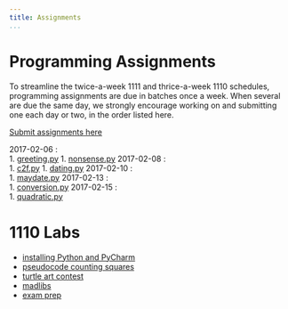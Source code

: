 ```yaml
---
title: Assignments
...
```


# Programming Assignments

To streamline the twice-a-week 1111 and thrice-a-week 1110 schedules,
programming assignments are due in batches once a week.
When several are due the same day, we strongly encourage working on and submitting one each day or two,
in the order listed here.

[Submit assignments here](https://archimedes.cs.virginia.edu/cs1110/)


2017-02-06 
:    
    1.  [greeting.py](w01-greeting.html)
    1.  [nonsense.py](w01-nonsense.html)
2017-02-08 
:    
    1.  [c2f.py](w01-c2f.html)
    1.  [dating.py](w01-dating.html)
2017-02-10 
:    
    1.  [maydate.py](w02-maydate.html)
2017-02-13 
:    
    1.  [conversion.py](w02-conversion.html)
2017-02-15 
:    
    1.  [quadratic.py](w02-quadratic.html)


# 1110 Labs


-   [installing Python and PyCharm](lab01-installing.html)
-   [pseudocode counting squares](lab02-counting.html)
-   [turtle art contest](lab03-turtle.html)
-   [madlibs](lab04-madlib.html)
-   [exam prep](lab05-paper.html)
